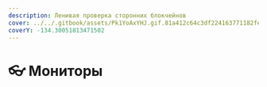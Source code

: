 ```yaml
---
description: Ленивая проверка сторонних блокчейнов
cover: ../../.gitbook/assets/Pk1YoAxYHJ.gif.81a412c64c3df224163771182fea417c.gif
coverY: -134.30051813471502
---
```


# 👓 Мониторы


